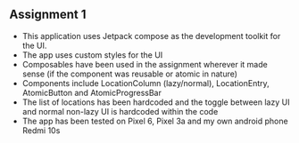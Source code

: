 ## Assignment 1 

- This application uses Jetpack compose as the development toolkit for the UI.
- The app uses custom styles for the UI
- Composables have been used in the assignment wherever it made sense (if the component was reusable or atomic in nature)
- Components include LocationColumn (lazy/normal), LocationEntry, AtomicButton and AtomicProgressBar
- The list of locations has been hardcoded and the toggle between lazy UI and normal non-lazy UI is hardcoded within the code
- The app has been tested on Pixel 6, Pixel 3a and my own android phone Redmi 10s

